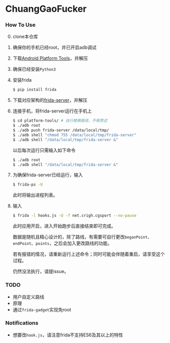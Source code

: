 # ChuangGaoFucker

### How To Use

0. clone本仓库
1. 确保你的手机已经root，并已开启adb调试
2. 下载[Android Platform Tools](https://developer.android.com/studio/releases/platform-tools)，并解压
3. 确保已经安装`Python3`
4. 安装frida
    ```sh
    $ pip install frida
    ```
5. 下载对应架构的[frida-server](https://github.com/frida/frida/releases)，并解压
6. 连接手机，将frida-server运行在手机上
    ```sh
    $ cd platform-tools/ # 自行替换路径，不再赘述
    $ ./adb root
    $ ./adb push frida-server /data/local/tmp/
    $ ./adb shell "chmod 755 /data/local/tmp/frida-server"
    $ ./adb shell "/data/local/tmp/frida-server &"
    ```
    以后每次运行只需输入如下命令
    ```sh
    $ ./adb root
    $ ./adb shell "/data/local/tmp/frida-server &"
    ```
7. 为确保frida-server已经运行，输入
    ```sh
    $ frida-ps -U
    ```
    此时将输出进程列表。
8. 输入
    ```sh
    $ frida -l hooks.js -U -f net.crigh.cgsport --no-pause
    ```
    此时应用开启，进入开始跑步后直接结束即可完成。
    
    数据是随机且精心设计的，除了路线，有需要可自行更改`beganPoint`、`endPoint`、`points`，之后会加入更改路线的功能。
    
    若有报错的情况，请重新运行上述命令；同时可能会伴随着重启，请享受这个过程。
    
    仍然没法执行，请提issue。

### TODO

* 用户自定义路线
* 原理
* 通过`frida-gadget`实现免root

### Notifications

* 想要改`hook.js`，请注意frida不支持ES6及其以上的特性
